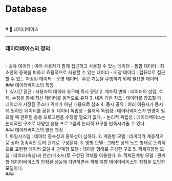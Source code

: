# Database
</br>
# 🌼 데이터베이스

---

### 데이터베이스의 정의
</br>
- 공유 데이터 : 여러 사용자가 함께 접근하고 사용할 수 있는 데이터
- 통합 데이터 : 최소한의 중복을 피하고 효율적으로 사용할 수 있는 데이터
- 저장 데이터 : 컴퓨터로 접근할 수 있는 저장된 데이터
- 운영 데이터 : 주요 기능을 수행하기 위해 필요한 데이터
</br>
### 데이터베이스의 특징
</br>
1. 실시간 접근 : 사용자의 데이터 요구에 즉시 응답
2. 계속적 변화 : 데이터의 삽입, 삭제, 수정을 통해 최신 데이터를 동적으로 유지
3. 내용 기반 참조 : 데이터를 참조할 때 데이터가 저장된 주소나 위치가 아닌 내용으로 참조
4. 동시 공유 : 여러 이용자가 동시에 원하는 데이터를 공유
5. 데이터 독립성
   - 물리적 독립성 : 데이터베이스가 변경이 필요할 때 관련된 응용 프로그램을 수정할 필요가 없다.
   - 논리적 독립성 : 데이터베이스는 논리적인 구조로 다양한 응용 프로그램의 논리적 요구를 만족시켜줄 수 있다.
</br>
### 데이터베이스의 발전 과정
</br>
1. 파일시스템 : 데이터 종속성과 중복성이 심하다.
2. 계층형 모델 : 데이터가 계층적으로 상하 종속적인 트리 관계로 구성된다.
3. 망형 모델 : 그래프 상의 노드 형태로 논리적으로 표현한 데이터 모델
4. 관계형 모델 : 테이블 형태로 구성한 구조
5. 객체지향형 모델 : 데이터(속성)과 연산(메소드)로 구성된 객체를 이용한다.
6. 객체관계형 모델 : 관계형 데이터베이스의 안정된 성능에 기반하면서 객체 지향 데이터베이스의 장점을 도입한 모딜이다.
</br>
###
</br>
